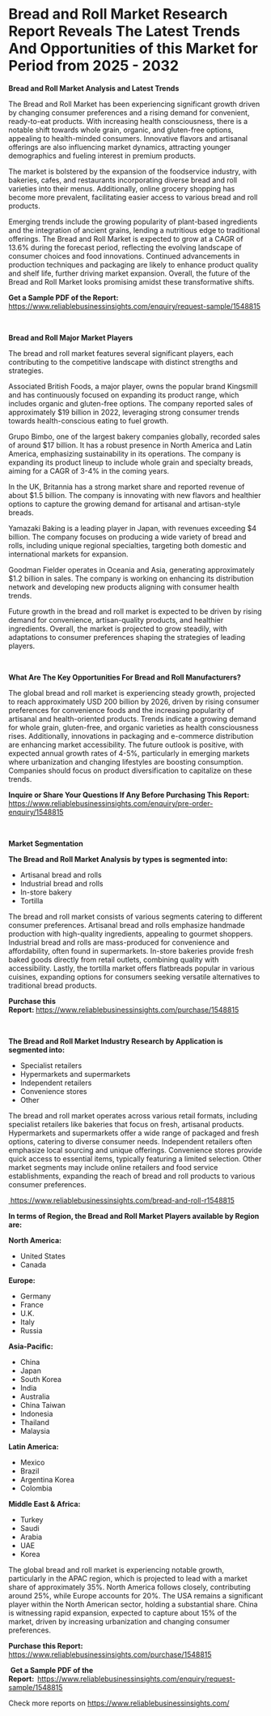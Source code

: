 <p><h1>Bread and Roll Market Research Report Reveals The Latest Trends And Opportunities of this Market for Period from 2025 - 2032</h1></p><p><strong>Bread and Roll Market Analysis and Latest Trends</strong></p>
<p><p>The Bread and Roll Market has been experiencing significant growth driven by changing consumer preferences and a rising demand for convenient, ready-to-eat products. With increasing health consciousness, there is a notable shift towards whole grain, organic, and gluten-free options, appealing to health-minded consumers. Innovative flavors and artisanal offerings are also influencing market dynamics, attracting younger demographics and fueling interest in premium products.</p><p>The market is bolstered by the expansion of the foodservice industry, with bakeries, cafes, and restaurants incorporating diverse bread and roll varieties into their menus. Additionally, online grocery shopping has become more prevalent, facilitating easier access to various bread and roll products. </p><p>Emerging trends include the growing popularity of plant-based ingredients and the integration of ancient grains, lending a nutritious edge to traditional offerings. The Bread and Roll Market is expected to grow at a CAGR of 13.6% during the forecast period, reflecting the evolving landscape of consumer choices and food innovations. Continued advancements in production techniques and packaging are likely to enhance product quality and shelf life, further driving market expansion. Overall, the future of the Bread and Roll Market looks promising amidst these transformative shifts.</p></p>
<p><strong>Get a Sample PDF of the Report:&nbsp;</strong> <a href="https://www.reliablebusinessinsights.com/enquiry/request-sample/1548815?utm_campaign=2731&utm_medium=2&utm_source=Github&utm_content=ia&utm_term=07042025&utm_id=bread-and-roll">https://www.reliablebusinessinsights.com/enquiry/request-sample/1548815</a></p>
<p>&nbsp;</p>
<p><strong>Bread and Roll Major Market Players</strong></p>
<p><p>The bread and roll market features several significant players, each contributing to the competitive landscape with distinct strengths and strategies. </p><p>Associated British Foods, a major player, owns the popular brand Kingsmill and has continuously focused on expanding its product range, which includes organic and gluten-free options. The company reported sales of approximately $19 billion in 2022, leveraging strong consumer trends towards health-conscious eating to fuel growth.</p><p>Grupo Bimbo, one of the largest bakery companies globally, recorded sales of around $17 billion. It has a robust presence in North America and Latin America, emphasizing sustainability in its operations. The company is expanding its product lineup to include whole grain and specialty breads, aiming for a CAGR of 3-4% in the coming years.</p><p>In the UK, Britannia has a strong market share and reported revenue of about $1.5 billion. The company is innovating with new flavors and healthier options to capture the growing demand for artisanal and artisan-style breads.</p><p>Yamazaki Baking is a leading player in Japan, with revenues exceeding $4 billion. The company focuses on producing a wide variety of bread and rolls, including unique regional specialties, targeting both domestic and international markets for expansion.</p><p>Goodman Fielder operates in Oceania and Asia, generating approximately $1.2 billion in sales. The company is working on enhancing its distribution network and developing new products aligning with consumer health trends.</p><p>Future growth in the bread and roll market is expected to be driven by rising demand for convenience, artisan-quality products, and healthier ingredients. Overall, the market is projected to grow steadily, with adaptations to consumer preferences shaping the strategies of leading players.</p></p>
<p>&nbsp;</p>
<p><strong>What Are The Key Opportunities For Bread and Roll Manufacturers?</strong></p>
<p><p>The global bread and roll market is experiencing steady growth, projected to reach approximately USD 200 billion by 2026, driven by rising consumer preferences for convenience foods and the increasing popularity of artisanal and health-oriented products. Trends indicate a growing demand for whole grain, gluten-free, and organic varieties as health consciousness rises. Additionally, innovations in packaging and e-commerce distribution are enhancing market accessibility. The future outlook is positive, with expected annual growth rates of 4-5%, particularly in emerging markets where urbanization and changing lifestyles are boosting consumption. Companies should focus on product diversification to capitalize on these trends.</p></p>
<p><strong>Inquire or Share Your Questions If Any Before Purchasing This Report:</strong> <a href="https://www.reliablebusinessinsights.com/enquiry/pre-order-enquiry/1548815?utm_campaign=2731&utm_medium=2&utm_source=Github&utm_content=ia&utm_term=07042025&utm_id=bread-and-roll">https://www.reliablebusinessinsights.com/enquiry/pre-order-enquiry/1548815</a></p>
<p>&nbsp;</p>
<p><strong>Market Segmentation</strong></p>
<p><strong>The Bread and Roll Market Analysis by types is segmented into:</strong></p>
<p><ul><li>Artisanal bread and rolls</li><li>Industrial bread and rolls</li><li>In-store bakery</li><li>Tortilla</li></ul></p>
<p><p>The bread and roll market consists of various segments catering to different consumer preferences. Artisanal bread and rolls emphasize handmade production with high-quality ingredients, appealing to gourmet shoppers. Industrial bread and rolls are mass-produced for convenience and affordability, often found in supermarkets. In-store bakeries provide fresh baked goods directly from retail outlets, combining quality with accessibility. Lastly, the tortilla market offers flatbreads popular in various cuisines, expanding options for consumers seeking versatile alternatives to traditional bread products.</p></p>
<p><strong>Purchase this Report:&nbsp;</strong><a href="https://www.reliablebusinessinsights.com/purchase/1548815?utm_campaign=2731&utm_medium=2&utm_source=Github&utm_content=ia&utm_term=07042025&utm_id=bread-and-roll">https://www.reliablebusinessinsights.com/purchase/1548815</a></p>
<p>&nbsp;</p>
<p><strong>The Bread and Roll Market Industry Research by Application is segmented into:</strong></p>
<p><ul><li>Specialist retailers</li><li>Hypermarkets and supermarkets</li><li>Independent retailers</li><li>Convenience stores</li><li>Other</li></ul></p>
<p><p>The bread and roll market operates across various retail formats, including specialist retailers like bakeries that focus on fresh, artisanal products. Hypermarkets and supermarkets offer a wide range of packaged and fresh options, catering to diverse consumer needs. Independent retailers often emphasize local sourcing and unique offerings. Convenience stores provide quick access to essential items, typically featuring a limited selection. Other market segments may include online retailers and food service establishments, expanding the reach of bread and roll products to various consumer preferences.</p></p>
<p><a href="https://www.reliablebusinessinsights.com/bread-and-roll-r1548815?utm_campaign=2731&utm_medium=2&utm_source=Github&utm_content=ia&utm_term=07042025&utm_id=bread-and-roll">&nbsp;https://www.reliablebusinessinsights.com/bread-and-roll-r1548815</a></p>
<p><strong>In terms of Region, the Bread and Roll Market Players available by Region are:</strong></p>
<p>
    <p> <strong> North America: </strong>
        <ul>
            <li>United States</li>
            <li>Canada</li>
        </ul>
        </p> 
    <p> <strong> Europe: </strong>
        <ul>
            <li>Germany</li>
            <li>France</li>
            <li>U.K.</li>
            <li>Italy</li>
            <li>Russia</li>
        </ul>
        </p> 
    <p> <strong> Asia-Pacific: </strong>
        <ul>
            <li>China</li>
            <li>Japan</li>
            <li>South Korea</li>
            <li>India</li>
            <li>Australia</li>
            <li>China Taiwan</li>
            <li>Indonesia</li>
            <li>Thailand</li>
            <li>Malaysia</li>
        </ul>
        </p> 
    <p> <strong> Latin America: </strong>
        <ul>
            <li>Mexico</li>
            <li>Brazil</li>
            <li>Argentina Korea</li>
            <li>Colombia</li>
        </ul>
        </p> 
    <p> <strong> Middle East & Africa: </strong>
        <ul>
            <li>Turkey</li>
            <li>Saudi</li>
            <li>Arabia</li>
            <li>UAE</li>
            <li>Korea</li>
        </ul>
    </p>
    </p>
<p><p>The global bread and roll market is experiencing notable growth, particularly in the APAC region, which is projected to lead with a market share of approximately 35%. North America follows closely, contributing around 25%, while Europe accounts for 20%. The USA remains a significant player within the North American sector, holding a substantial share. China is witnessing rapid expansion, expected to capture about 15% of the market, driven by increasing urbanization and changing consumer preferences.</p></p>
<p><strong>Purchase this Report: </strong><a href="https://www.reliablebusinessinsights.com/purchase/1548815?utm_campaign=2731&utm_medium=2&utm_source=Github&utm_content=ia&utm_term=07042025&utm_id=bread-and-roll">https://www.reliablebusinessinsights.com/purchase/1548815</a></p>
<p>&nbsp;<strong>Get a Sample PDF of the Report:&nbsp;&nbsp;</strong><a href="https://www.reliablebusinessinsights.com/enquiry/request-sample/1548815?utm_campaign=2731&utm_medium=2&utm_source=Github&utm_content=ia&utm_term=07042025&utm_id=bread-and-roll">https://www.reliablebusinessinsights.com/enquiry/request-sample/1548815</a></p>
<p><strong></strong></p>
<p>Check more reports on <a href="https://www.reliablebusinessinsights.com/?utm_campaign=2731&utm_medium=2&utm_source=Github&utm_content=ia&utm_term=07042025&utm_id=bread-and-roll">https://www.reliablebusinessinsights.com/</a></p>